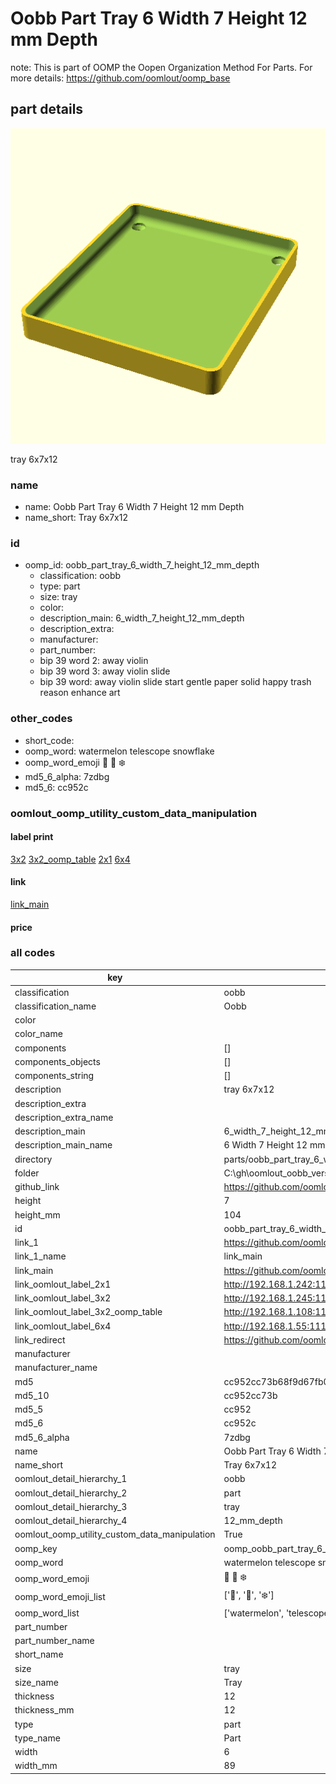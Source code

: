 # Oobb Part Tray 6 Width 7 Height 12 mm Depth  

note: This is part of OOMP the Oopen Organization Method For Parts. For more details: https://github.com/oomlout/oomp_base

##  part details
  

[![](3dpr.png)](3dpr.png)

tray 6x7x12



### name
* name: Oobb Part Tray 6 Width 7 Height 12 mm Depth
* name_short: Tray 6x7x12 
### id
* oomp_id: oobb_part_tray_6_width_7_height_12_mm_depth
  * classification: oobb
  * type: part
  * size: tray
  * color: 
  * description_main: 6_width_7_height_12_mm_depth
  * description_extra: 
  * manufacturer: 
  * part_number: 
  * bip 39 word 2: away violin
  * bip 39 word 3: away violin slide
  * bip 39 word: away violin slide start gentle paper solid happy trash reason enhance art

### other_codes
* short_code: 
* oomp_word: watermelon telescope snowflake
* oomp_word_emoji :watermelon: :telescope: :snowflake:
* md5_6_alpha: 7zdbg
* md5_6: cc952c






### oomlout_oomp_utility_custom_data_manipulation
#### label print
[3x2](http://192.168.1.245:1112/?label=oomp%207zdbg)
[3x2_oomp_table](http://192.168.1.108:1112/?label=oomp%207zdbg)
[2x1](http://192.168.1.242:1112/?label=oomp%207zdbg)
[6x4](http://192.168.1.55:1112/?label=oomp%207zdbg)    

#### link

[link_main](https://github.com/oomlout/oomlout_oobb_version_4_generated_parts/tree/main/navigation_oomp/oobb/part/tray/6_width_7_height_12_mm_depth/part)                              

#### price







### all codes 
| key | value |  
| --- | --- |  
| classification | oobb |  
| classification_name | Oobb |  
| color |  |  
| color_name |  |  
| components | [] |  
| components_objects | [] |  
| components_string | [] |  
| description | tray 6x7x12 |  
| description_extra |  |  
| description_extra_name |  |  
| description_main | 6_width_7_height_12_mm_depth |  
| description_main_name | 6 Width 7 Height 12 mm Depth |  
| directory | parts/oobb_part_tray_6_width_7_height_12_mm_depth |  
| folder | C:\gh\oomlout_oobb_version_4_generated_parts\parts\oobb_part_tray_6_width_7_height_12_mm_depth |  
| github_link | https://github.com/oomlout/oomlout_oomp_part_src/tree/main/parts/oobb_part_tray_6_width_7_height_12_mm_depth |  
| height | 7 |  
| height_mm | 104 |  
| id | oobb_part_tray_6_width_7_height_12_mm_depth |  
| link_1 | https://github.com/oomlout/oomlout_oobb_version_4_generated_parts/tree/main/navigation_oomp/oobb/part/tray/6_width_7_height_12_mm_depth/part |  
| link_1_name | link_main |  
| link_main | https://github.com/oomlout/oomlout_oobb_version_4_generated_parts/tree/main/navigation_oomp/oobb/part/tray/6_width_7_height_12_mm_depth/part |  
| link_oomlout_label_2x1 | http://192.168.1.242:1112/?label=oomp%207zdbg |  
| link_oomlout_label_3x2 | http://192.168.1.245:1112/?label=oomp%207zdbg |  
| link_oomlout_label_3x2_oomp_table | http://192.168.1.108:1112/?label=oomp%207zdbg |  
| link_oomlout_label_6x4 | http://192.168.1.55:1112/?label=oomp%207zdbg |  
| link_redirect | https://github.com/oomlout/oomlout_oobb_version_4_generated_parts/tree/main/parts/oobb_tray_06_07_12 |  
| manufacturer |  |  
| manufacturer_name |  |  
| md5 | cc952cc73b68f9d67fb09d4b973d1083 |  
| md5_10 | cc952cc73b |  
| md5_5 | cc952 |  
| md5_6 | cc952c |  
| md5_6_alpha | 7zdbg |  
| name | Oobb Part Tray 6 Width 7 Height 12 mm Depth |  
| name_short | Tray 6x7x12  |  
| oomlout_detail_hierarchy_1 | oobb |  
| oomlout_detail_hierarchy_2 | part |  
| oomlout_detail_hierarchy_3 | tray |  
| oomlout_detail_hierarchy_4 | 12_mm_depth |  
| oomlout_oomp_utility_custom_data_manipulation | True |  
| oomp_key | oomp_oobb_part_tray_6_width_7_height_12_mm_depth |  
| oomp_word | watermelon telescope snowflake |  
| oomp_word_emoji | :watermelon: :telescope: :snowflake: |  
| oomp_word_emoji_list | [':watermelon:', ':telescope:', ':snowflake:'] |  
| oomp_word_list | ['watermelon', 'telescope', 'snowflake'] |  
| part_number |  |  
| part_number_name |  |  
| short_name |  |  
| size | tray |  
| size_name | Tray |  
| thickness | 12 |  
| thickness_mm | 12 |  
| type | part |  
| type_name | Part |  
| width | 6 |  
| width_mm | 89 |  
